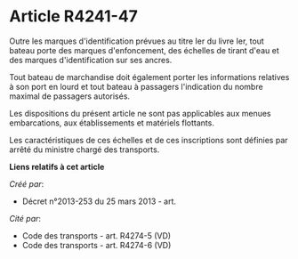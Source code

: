 # Article R4241-47

Outre les marques d'identification prévues au titre Ier du livre Ier, tout bateau porte des marques d'enfoncement, des
échelles de tirant d'eau et des marques d'identification sur ses ancres.

Tout bateau de marchandise doit également porter les informations relatives à son port en lourd et tout bateau à passagers
l'indication du nombre maximal de passagers autorisés.

Les dispositions du présent article ne sont pas applicables aux menues embarcations, aux établissements et matériels
flottants.

Les caractéristiques de ces échelles et de ces inscriptions sont définies par arrêté du ministre chargé des transports.

**Liens relatifs à cet article**

_Créé par_:

  - Décret n°2013-253 du 25 mars 2013 - art.

_Cité par_:

  - Code des transports - art. R4274-5 (VD)
  - Code des transports - art. R4274-6 (VD)
